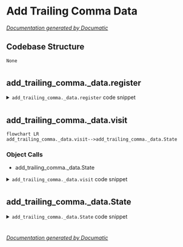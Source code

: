 # Add Trailing Comma Data

[_Documentation generated by Documatic_](https://www.documatic.com)

<!---Documatic-section-Codebase Structure-start--->
## Codebase Structure

<!---Documatic-block-system_architecture-start--->
```mermaid
None
```
<!---Documatic-block-system_architecture-end--->

# #
<!---Documatic-section-Codebase Structure-end--->

<!---Documatic-section-add_trailing_comma._data.register-start--->
## add_trailing_comma._data.register

<!---Documatic-section-register-start--->
<!---Documatic-block-add_trailing_comma._data.register-start--->
<details>
	<summary><code>add_trailing_comma._data.register</code> code snippet</summary>

```python
def register(tp: type[AST_T]) -> Callable[[ASTFunc[AST_T]], ASTFunc[AST_T]]:

    def register_decorator(func: ASTFunc[AST_T]) -> ASTFunc[AST_T]:
        FUNCS[tp].append(func)
        return func
    return register_decorator
```
</details>
<!---Documatic-block-add_trailing_comma._data.register-end--->
<!---Documatic-section-register-end--->

# #
<!---Documatic-section-add_trailing_comma._data.register-end--->

<!---Documatic-section-add_trailing_comma._data.visit-start--->
## add_trailing_comma._data.visit

<!---Documatic-section-visit-start--->
```mermaid
flowchart LR
add_trailing_comma._data.visit-->add_trailing_comma._data.State
```

### Object Calls

* add_trailing_comma._data.State

<!---Documatic-block-add_trailing_comma._data.visit-start--->
<details>
	<summary><code>add_trailing_comma._data.visit</code> code snippet</summary>

```python
def visit(funcs: ASTCallbackMapping, tree: ast.AST, version: Version) -> dict[Offset, list[TokenFunc]]:
    nodes = [(tree, State(min_version=version))]
    ret = collections.defaultdict(list)
    while nodes:
        (node, state) = nodes.pop()
        tp = type(node)
        for ast_func in funcs[tp]:
            for (offset, token_func) in ast_func(state, node):
                ret[offset].append(token_func)
        if tp is ast.FormattedValue:
            state = state._replace(in_fstring=True)
        for name in reversed(node._fields):
            value = getattr(node, name)
            if isinstance(value, ast.AST):
                nodes.append((value, state))
            elif isinstance(value, list):
                for value in reversed(value):
                    if isinstance(value, ast.AST):
                        nodes.append((value, state))
    return ret
```
</details>
<!---Documatic-block-add_trailing_comma._data.visit-end--->
<!---Documatic-section-visit-end--->

# #
<!---Documatic-section-add_trailing_comma._data.visit-end--->

<!---Documatic-section-add_trailing_comma._data.State-start--->
## add_trailing_comma._data.State

<!---Documatic-section-State-start--->
<!---Documatic-block-add_trailing_comma._data.State-start--->
<details>
	<summary><code>add_trailing_comma._data.State</code> code snippet</summary>

```python
class State(NamedTuple):
    min_version: Version
    in_fstring: bool = False
```
</details>
<!---Documatic-block-add_trailing_comma._data.State-end--->
<!---Documatic-section-State-end--->

# #
<!---Documatic-section-add_trailing_comma._data.State-end--->

[_Documentation generated by Documatic_](https://www.documatic.com)